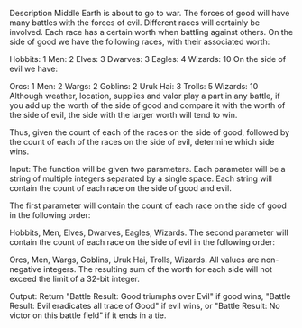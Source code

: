 Description
Middle Earth is about to go to war. The forces of good will have many battles with the forces of evil. 
Different races will certainly be involved. Each race has a certain worth when battling against others. 
On the side of good we have the following races, with their associated worth:

Hobbits: 1
Men: 2
Elves: 3
Dwarves: 3
Eagles: 4
Wizards: 10
On the side of evil we have:

Orcs: 1
Men: 2
Wargs: 2
Goblins: 2
Uruk Hai: 3
Trolls: 5
Wizards: 10
Although weather, location, supplies and valor play a part in any battle, 
if you add up the worth of the side of good and compare it with the worth of the side of evil, 
the side with the larger worth will tend to win.

Thus, given the count of each of the races on the side of good, 
followed by the count of each of the races on the side of evil, determine which side wins.

Input:
The function will be given two parameters. Each parameter will be a string of multiple integers separated by a single space. 
Each string will contain the count of each race on the side of good and evil.

The first parameter will contain the count of each race on the side of good in the following order:

Hobbits, Men, Elves, Dwarves, Eagles, Wizards.
The second parameter will contain the count of each race on the side of evil in the following order:

Orcs, Men, Wargs, Goblins, Uruk Hai, Trolls, Wizards.
All values are non-negative integers. The resulting sum of the worth for each side will not exceed the limit of a 32-bit integer.

Output:
Return "Battle Result: Good triumphs over Evil" if good wins, "Battle Result: Evil eradicates all trace of Good" if evil wins, 
or "Battle Result: No victor on this battle field" if it ends in a tie.